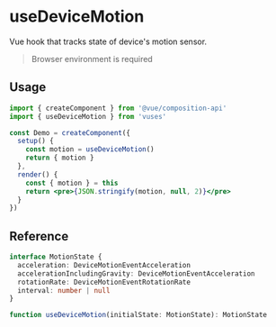 # useDeviceMotion

Vue hook that tracks state of device's motion sensor.

> Browser environment is required

## Usage

```jsx
import { createComponent } from '@vue/composition-api'
import { useDeviceMotion } from 'vuses'

const Demo = createComponent({
  setup() {
    const motion = useDeviceMotion()
    return { motion }
  },
  render() {
    const { motion } = this
    return <pre>{JSON.stringify(motion, null, 2)}</pre>
  }
})
```

## Reference

```typescript
interface MotionState {
  acceleration: DeviceMotionEventAcceleration
  accelerationIncludingGravity: DeviceMotionEventAcceleration
  rotationRate: DeviceMotionEventRotationRate
  interval: number | null
}

function useDeviceMotion(initialState: MotionState): MotionState
```
